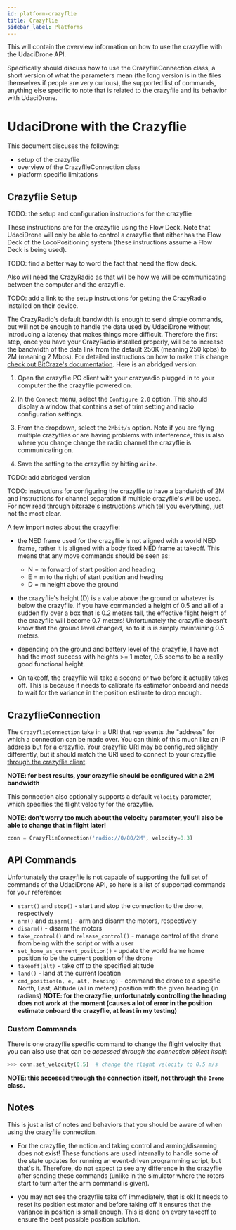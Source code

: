 ```yaml
---
id: platform-crazyflie
title: Crazyflie
sidebar_label: Platforms
---
```


This will contain the overview information on how to use the crazyflie with the UdaciDrone API.

Specifically should discuss how to use the CrazyflieConnection class, a short version of what the parameters mean (the long version is in the files themselves if people are very curious), the supported list of commands, anything else specific to note that is related to the crazyflie and its behavior with UdaciDrone.

# UdaciDrone with the Crazyflie #

This document discuses the following:
 - setup of the crazyflie
 - overview of the CrazyflieConnection class
 - platform specific limitations

## Crazyflie Setup ##

TODO: the setup and configuration instructions for the crazyflie

These instructions are for the crazyflie using the Flow Deck.  Note that UdaciDrone will only be able to control a crazyflie that either has the Flow Deck of the LocoPositioning system (these instructions assume a Flow Deck is being used).

TODO: find a better way to word the fact that need the flow deck.

Also will need the CrazyRadio as that will be how we will be communicating between the computer and the crazyflie.

TODO: add a link to the setup instructions for getting the CrazyRadio installed on their device.

The CrazyRadio's default bandwidth is enough to send simple commands, but will not be enough to handle the data used by UdaciDrone without introducing a latency that makes things more difficult.  Therefore the first step, once you have your CrazyRadio installed properly, will be to increase the bandwidth of the data link from the default 250K (meaning 250 kpbs) to 2M (meaning 2 Mbps).  For detailed instructions on how to make this change [check out BitCraze's documentation](https://wiki.bitcraze.io/doc:crazyflie:client:pycfclient:index).  Here is an abridged version:

 1. Open the crazyflie PC client with your crazyradio plugged in to your computer the the crazyflie powered on.

 2. In the `Connect` menu, select the `Configure 2.0` option.  This should display a window that contains a set of trim setting and radio configuration settings.
 
 3. From the dropdown, select the `2Mbit/s` option.  Note if you are flying multiple crazyflies or are having problems with interference, this is also where you change change the radio channel the crazyflie is communicating on.

 4. Save the setting to the crazyflie by hitting `Write`.

TODO: add abridged version

TODO: instructions for configuring the crazyflie to have a bandwidth of 2M and instructions for channel separation if multiple crazyflie's will be used.  For now read through [bitcraze's instructions](https://wiki.bitcraze.io/doc:crazyflie:client:pycfclient:index) which tell you everything, just not the most clear.

A few import notes about the crazyflie:

 - the NED frame used for the crazyflie is not aligned with a world NED frame, rather it is aligned with a body fixed NED frame at takeoff.  This means that any move commands should be seen as:
   -  N = m forward of start position and heading
   -  E = m to the right of start position and heading
   -  D = m height above the ground

 - the crazyflie's height (D) is a value above the ground or whatever is below the crazyflie.  If you have commanded a height of 0.5 and all of a sudden fly over a box that is 0.2 meters tall, the effective flight height of the crazyflie will become 0.7 meters!  Unfortunately the crazyflie doesn't know that the ground level changed, so to it is is simply maintaining 0.5 meters.

 - depending on the ground and battery level of the crazyflie, I have not had the most success with heights >= 1 meter, 0.5 seems to be a really good functional height.

 - On takeoff, the crazyflie will take a second or two before it actually takes off.  This is because it needs to calibrate its estimator onboard and needs to wait for the variance in the position estimate to drop enough.



## CrazyflieConnection ##

The `CrazyflieConnection` take in a URI that represents the "address" for which a connection can be made over.  You can think of this much like an IP address but for a crazyflie.  Your crazyflie URI may be configured slightly differently, but it should match the URI used to connect to your crazyflie [through the crazyflie client](https://www.bitcraze.io/getting-started-with-the-crazyflie-2-0/#connect-pc-client).

**NOTE: for best results, your crazyflie should be configured with a 2M bandwidth**

This connection also optionally supports a default `velocity` parameter, which specifies the flight velocity for the crazyflie.

**NOTE: don't worry too much about the velocity parameter, you'll also be able to change that in flight later!**

```py
conn = CrazyflieConnection('radio://0/80/2M', velocity=0.3)
```

## API Commands ##

Unfortunately the crazyflie is not capable of supporting the full set of commands of the UdaciDrone API, so here is a list of supported commands for your reference:

 - `start()` and `stop()` - start and stop the connection to the drone, respectively
 - `arm()` and `disarm()` - arm and disarm the motors, respectively
 - `disarm()` - disarm the motors
 - `take_control()` and `release_control()` - manage control of the drone from being with the script or with a user
 - `set_home_as_current_position()` - update the world frame home position to be the current position of the drone
 - `takeoff(alt)` - take off to the specified altitude
 - `land()` - land at the current location
 - `cmd_position(n, e, alt, heading)` - command the drone to a specific North, East, Altitude (all in meters) position with the given heading (in radians) **NOTE: for the crazyflie, unfortunately controlling the heading does not work at the moment (causes a lot of error in the position estimate onboard the crazyflie, at least in my testing)**


### Custom Commands ###

There is one crazyflie specific command to change the flight velocity that you can also use that can be *accessed through the connection object itself*:

```py
>>> conn.set_velocity(0.5)  # change the flight velocity to 0.5 m/s
```

**NOTE: this accessed through the connection itself, not through the `Drone` class.**


## Notes ##

This is just a list of notes and behaviors that you should be aware of when using the crazyflie connection.

 - For the crazyflie, the notion and taking control and arming/disarming does not exist!  These functions are used internally to handle some of the state updates for running an event-driven programming script, but that's it.  Therefore, do not expect to see any difference in the crazyflie after sending these commands (unlike in the simulator where the rotors start to turn after the arm command is given).

 - you may not see the crazyflie take off immediately, that is ok!  It needs to reset its position estimator and before taking off it ensures that the variance in position is small enough.  This is done on every takeoff to ensure the best possible position solution.
